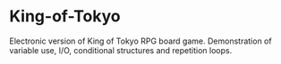 # King-of-Tokyo
Electronic version of King of Tokyo RPG board game. Demonstration of variable use, I/O, conditional structures and repetition loops.
